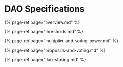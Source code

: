 # DAO Specifications



{% page-ref page="overview.md" %}

{% page-ref page="thresholds.md" %}

{% page-ref page="multiplier-and-voting-power.md" %}

{% page-ref page="proposals-and-voting.md" %}

{% page-ref page="dao-staking.md" %}



